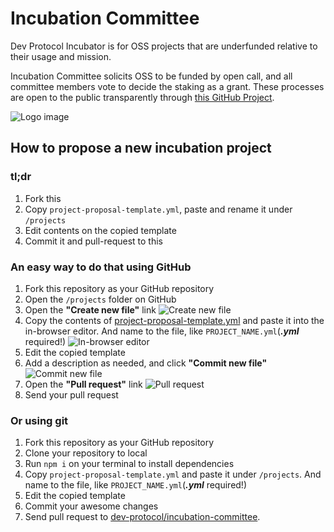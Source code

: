 # Incubation Committee

Dev Protocol Incubator is for OSS projects that are underfunded relative to their usage and mission.

Incubation Committee solicits OSS to be funded by open call, and all committee members vote to decide the staking as a grant. These processes are open to the public transparently through [this GitHub Project](https://github.com/orgs/dev-protocol/projects/7).

![Logo image](https://raw.githubusercontent.com/dev-protocol/incubation-committee/main/assets/logo.png)

## How to propose a new incubation project

### tl;dr

1. Fork this
2. Copy `project-proposal-template.yml`, paste and rename it under `/projects`
3. Edit contents on the copied template
4. Commit it and pull-request to this

### An easy way to do that using GitHub

1. Fork this repository as your GitHub repository
2. Open the `/projects` folder on GitHub
3. Open the **"Create new file"** link ![Create new file](https://i.imgur.com/FZITkEM.png)
4. Copy the contents of [project-proposal-template.yml](https://github.com/dev-protocol/incubation-committee/blob/main/project-proposal-template.yml) and paste it into the in-browser editor. And name to the file, like `PROJECT_NAME.yml`(_**.yml**_ required!) ![In-browser editor](https://i.imgur.com/FA90G8F.png)
5. Edit the copied template
6. Add a description as needed, and click **"Commit new file"** ![Commit new file](https://i.imgur.com/ToZhVwa.png)
7. Open the **"Pull request"** link ![Pull request](https://i.imgur.com/OXjXNBU.png)
8. Send your pull request

### Or using git

1. Fork this repository as your GitHub repository
2. Clone your repository to local
3. Run `npm i` on your terminal to install dependencies
4. Copy `project-proposal-template.yml` and paste it under `/projects`. And name to the file, like `PROJECT_NAME.yml`(_**.yml**_ required!)
5. Edit the copied template
6. Commit your awesome changes
7. Send pull request to [dev-protocol/incubation-committee](https://github.com/dev-protocol/incubation-committee).
